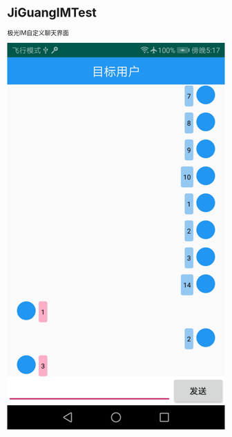 # JiGuangIMTest
极光IM自定义聊天界面

![Image text](https://github.com/979451341/JiGuangIMTest/blob/master/QQ%E5%9B%BE%E7%89%8720190515171754.jpg)
